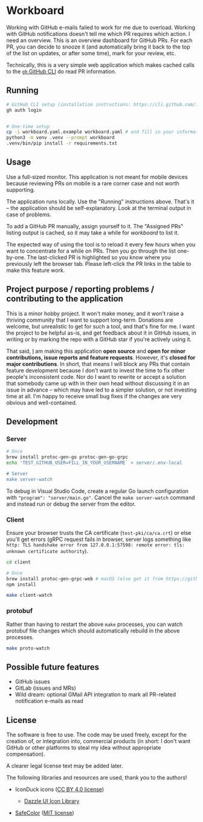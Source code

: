 # Workboard

Working with GitHub e-mails failed to work for me due to overload. Working with GitHub notifications doesn't tell me which PR requires which action. I need an overview. This is an overview dashboard for GitHub PRs. For each PR, you can decide to snooze it (and automatically bring it back to the top of the list on updates, or after some time), mark for your review, etc.

Technically, this is a very simple web application which makes cached calls to the [`gh` GitHub CLI](https://cli.github.com/) do read PR information.

## Running

```sh
# GitHub CLI setup (installation instructions: https://cli.github.com/)
gh auth login


# One-time setup
cp -i workboard.yaml.example workboard.yaml # and fill in your information into the configuration file
python3 -m venv .venv --prompt workboard
.venv/bin/pip install -r requirements.txt
```

## Usage

Use a full-sized monitor. This application is not meant for mobile devices because reviewing PRs on mobile is a rare corner case and not worth supporting.

The application runs locally. Use the "Running" instructions above. That's it – the application should be self-explanatory. Look at the terminal output in case of problems.

To add a GitHub PR manually, assign yourself to it. The "Assigned PRs" listing output is cached, so it may take a while for _workboard_ to list it.

The expected way of using the tool is to reload it every few hours when you want to concentrate for a while on PRs. Then you go through the list one-by-one. The last-clicked PR is highlighted so you know where you previously left the browser tab. Please left-click the PR links in the table to make this feature work.

## Project purpose / reporting problems / contributing to the application

This is a minor hobby project. It won't make money, and it won't raise a thriving community that I want to support long-term. Donations are welcome, but unrealistic to get for such a tool, and that's fine for me. I want the project to be helpful as-is, and get feedback about it in GitHub issues, in writing or by marking the repo with a GitHub star if you're actively using it.

That said, [I](https://github.com/AndiDog) am making this application **open source** and **open for minor contributions, issue reports and feature requests**. However, it's **closed for major contributions**. In short, that means I will block any PRs that contain feature development because I don't want to invest the time to fix other people's inconsistent code. Nor do I want to rewrite or accept a solution that somebody came up with in their own head without discussing it in an issue in advance – which may have led to a simpler solution, or not investing time at all. I'm happy to receive small bug fixes if the changes are very obvious and well-contained.

## Development

### Server

```sh
# Once
brew install protoc-gen-go protoc-gen-go-grpc
echo 'TEST_GITHUB_USER=FILL_IN_YOUR_USERNAME` > server/.env-local

# Server
make server-watch
```

To debug in Visual Studio Code, create a regular Go launch configuration with `"program": "server/main.go"`. Cancel the `make server-watch` command and instead run or debug the server from the editor.

### Client

Ensure your browser trusts the CA certificate (`test-pki/ca/ca.crt`) or else you'll get errors (gRPC request fails in browser, server logs something like `http: TLS handshake error from 127.0.0.1:57598: remote error: tls: unknown certificate authority`).

```sh
cd client

# Once
brew install protoc-gen-grpc-web # macOS (else get it from https://github.com/grpc/grpc-web)
npm install

make client-watch
```

### protobuf

Rather than having to restart the above `make` processes, you can watch protobuf file changes which should automatically rebuild in the above processes.

```sh
make proto-watch
```

## Possible future features

- GitHub issues
- GitLab (issues and MRs)
- Wild dream: optional GMail API integration to mark all PR-related notification e-mails as read

## License

The software is free to use. The code may be used freely, except for the creation of, or integration into, commercial products (in short: I don't want GitHub or other platforms to steal my idea without appropriate compensation).

A clearer legal license text may be added later.

The following libraries and resources are used, thank you to the authors!

- IconDuck icons ([CC BY 4.0 license](https://creativecommons.org/licenses/by/4.0/deed.en))

  - [Dazzle UI Icon Library](https://iconduck.com/sets/dazzle-ui-icon-library)

- [SafeColor](https://github.com/jessuni/SafeColor) ([MIT license](./client/src/vendor/safecolor/LICENSE))
